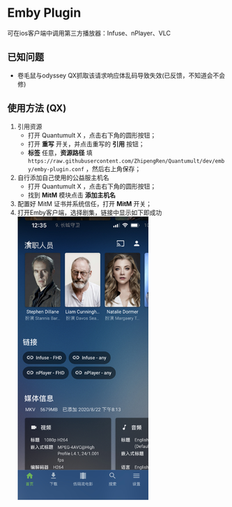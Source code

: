 # Emby Plugin
可在ios客户端中调用第三方播放器：Infuse、nPlayer、VLC

## 已知问题
- 卷毛鼠与odyssey QX抓取该请求响应体乱码导致失效(已反馈，不知道会不会修)

## 使用方法 (QX)
1. 引用资源
	- 打开 Quantumult X ，点击右下角的圆形按钮；
	- 打开 __重写__ 开关，并点击重写的 __引用__ 按钮；
	-  __标签__ 任意，__资源路径__ 填	```https://raw.githubusercontent.com/ZhipengRen/Quantumult/dev/emby/emby-plugin.conf```
	，然后右上角保存；
2. 自行添加自己使用的公益服主机名
	-  打开 Quantumult X ，点击右下角的圆形按钮；
	-  找到 __MitM__ 模块点击 __添加主机名__
3. 配置好 MitM 证书并系统信任，打开 __MitM__ 开关；
4. 打开Emby客户端，选择剧集，链接中显示如下即成功
	<div align="left"><img src="https://raw.githubusercontent.com/ZhipengRen/Quantumult/dev/ScreenShots/Emby%20Link.jpeg" alt="Emby Link" width="300"/></div>
